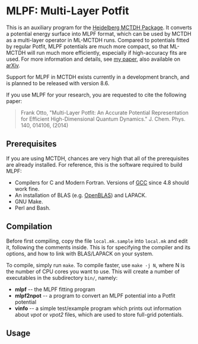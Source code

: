 MLPF: Multi-Layer Potfit
========================

This is an auxiliary program for the [Heidelberg MCTDH Package](http://mctdh.uni-hd.de/).
It converts a potential energy surface into MLPF format, which can be used by MCTDH as
a multi-layer operator in ML-MCTDH runs.  Compared to potentials fitted by regular Potfit,
MLPF potentials are much more compact, so that ML-MCTDH will run much more efficiently,
especially if high-accuracy fits are used.  For more information and details, see
[my paper](http://dx.doi.org/10.1063/1.4856135), also available on [arXiv](http://arxiv.org/abs/1309.5060).

Support for MLPF in MCTDH exists currently in a development branch, and is planned to be
released with version 8.6.

If you use MLPF for your research, you are requested to cite the following paper:

> Frank Otto,
> "Multi-Layer Potfit: An Accurate Potential Representation for Efficient High-Dimensional Quantum Dynamics."
> J. Chem. Phys. 140, 014106, (2014)


Prerequisites
-------------

If you are using MCTDH, chances are very high that all of the prerequisites are already installed.
For reference, this is the software required to build MLPF:

* Compilers for C and Modern Fortran. Versions of [GCC](http://gcc.gnu.org/) since 4.8 should work fine.
* An installation of BLAS (e.g. [OpenBLAS](http://www.openblas.net/)) and LAPACK.
* GNU Make.
* Perl and Bash.


Compilation
-----------

Before first compiling, copy the file `local.mk.sample` into `local.mk` and edit it, following
the comments inside. This is for specifying the compiler and its options, and how to link with
BLAS/LAPACK on your system.

To compile, simply run `make`. To compile faster, use `make -j N`, where N is the number of
CPU cores you want to use.  This will create a number of executables in the subdirectory
`bin/`, namely:

* **mlpf** -- the MLPF fitting program
* **mlpf2npot** -- a program to convert an MLPF potential into a Potfit potential
* **vinfo** -- a simple test/example program which prints out information about _vpot_ or _vpot2_ files, which are used to store full-grid potentials.


Usage
-----

